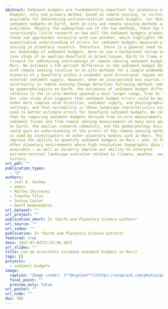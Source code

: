 ```yaml
---
abstract: Sediment budgets are fundamentally important for planetary science.
  However, only one primary method, based on remote sensing, is currently
  available for determining extraterrestrial sediment budgets. For determining
  sediment budgets on Earth, both in-situ and remote sensing methods are
  available. Despite the widespread use of the two methods, there has been
  surprisingly little research on how well the sediment budgets produced by
  these two approaches reconcile with one another, which highlights the lack of
  quantitative understanding of errors for sediment budgets measured with remote
  sensing in planetary research. Therefore, there is a general need to expand
  our knowledge of sediment budgets. Here we use a background review and analog
  case study of an aeolian dunefield in Grand Canyon, Earth to frame a path
  forward for addressing shortcomings of remote sensing sediment budgets on
  Mars. We estimate a 53% percent difference in the sediment budget determined
  with remote sensing relative to in-situ methods for a simple endmember
  scenario of a dunefield within a unimodal wind directional regime and no
  external sediment supply. However, when we incorporated key sources of
  uncertainty in remote sensing change detection following methods commonly used
  by geomorphologists on Earth, the estimates of sediment budget differences
  relative to the in-situ method spanned a much larger range, from 3% to 138%.
  Our case study also suggests that sediment budget errors could be much larger
  under more complex wind direction, sediment supply, and physiographic
  settings, and that variability in those landscape characteristics might be
  used to better estimate errors for dunefield sediment budgets. We conclude
  that by comparing sediment budgets derived from in-situ measurements of
  sediment fluxes and from remote sensing measurements at many more analog sites
  on Earth, the aeolian research community, and the geomorphology discipline,
  could gain an understanding of the errors of the remote sensing method, which
  is used by investigators on other planetary bodies such as Mars. This could
  improve the ability to quantify sediment budgets on Mars – and, in the future,
  other planetary environments where high-resolution topographic data are
  available – as well as directly improve our ability to interpret
  extraterrestrial landscape evolution related to climate, weather, and geologic
  history.
url_pdf: ""
publication_types:
  - "2"
authors:
  - Joel B. Sankey
  - admin
  - Mattew Chojnacki
  - Timothy Titus
  - Joshua Caster
  - Geoff Debenedetto
url_dataset: ""
url_project: ""
publication_short: In *Earth and Planetary Science Letters*
url_source: ""
url_video: ""
publication: In *Earth and Planetary Science Letters*
featured: true
date: 2022-07-04T22:53:06.367Z
url_slides: ""
title: Can we accurately estimate sediment budgets on Mars?
tags: []
projects:
  - sediment-budgets
image:
  caption: "Image credit: [**Unsplash**](https://unsplash.com/photos/pLCdAaMFLTE)"
  focal_point: ""
  preview_only: false
url_poster: ""
url_code: ""
doi: TBD
---
```

